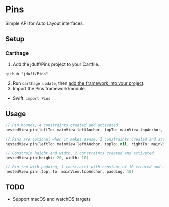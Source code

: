 # Pins
Simple API for Auto Layout interfaces.

## Setup

### Carthage
1. Add the jduff/Pins project to your Cartfile.
```
github "jduff/Pins"
```
2. Run `carthage update`, then [add the framework into your project](https://github.com/Carthage/Carthage#adding-frameworks-to-an-application).
3. Import the Pins framework/module.
- Swift: `import Pins`

## Usage

``` swift
// Pin bounds, 4 constraints created and activated
nestedView.pin(leftTo: mainView.leftAnchor, topTo: mainView.topAnchor, rightTo: mainView.rightAnchor, bottomTo: mainView.bottomAnchor)

// Pins are optional when it makes sense, 2 constraints created and activated
nestedView.pin(leftTo: mainView.leftAnchor, topTo: nil, rightTo: mainView.rightAnchor, bottomTo: nil)

// Constrain height and width, 2 constraints created and activated
nestedView.pin(height: 20, width: 10)

// Pin top with padding, 1 constraint with constant of 10 created and activated
nestedView.pin(.top, to: mainView.topAnchor, padding: 10)
```

## TODO
- Support macOS and watchOS targets
